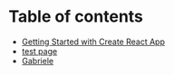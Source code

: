 # Table of contents

* [Getting Started with Create React App](README.md)
* [test page](test-page.md)
* [Gabriele](gabriele.md)
